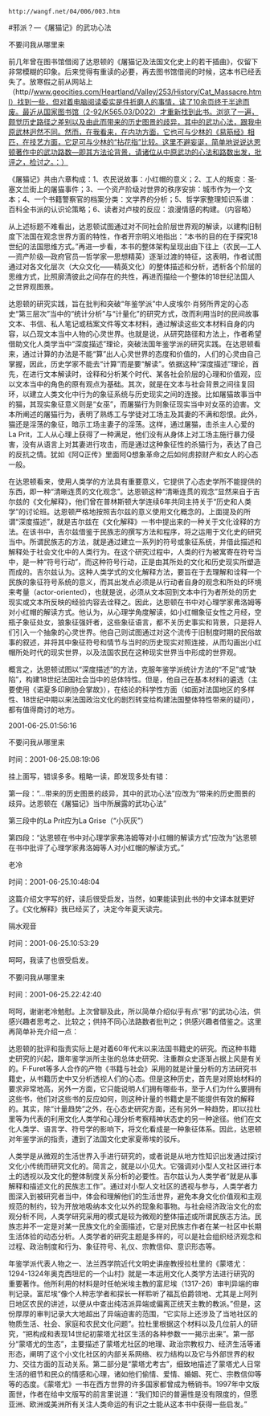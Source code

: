 `http://wangf.net/04/006/003.htm`

#邪派？—《屠猫记》的武功心法

不要问我从哪里来

前几年曾在图书馆借阅了达恩顿的《屠猫记及法国文化史上的若干插曲》，仅留下非常模糊的印象。后来觉得有重读的必要，再去图书馆借阅的时候，这本书已经丢失了。放寒假之前从网站上（http//www.geocities.com/Heartland/Valley/253/History/Cat_Massacre.html）找到一些，但对着电脑阅读委实是件折磨人的事情，读了10余页终于半途而废。最近从国家图书馆（2-92/K565.03/D022）才重新找到此书。浏览了一遍，颇觉历史路径之差别以及由此而带来的历史图景的歧异，其中的武功心法，跟我中原武林迥然不同。然而，在我看来，在内功方面，它也可与少林的《易筋经》相匹，在技艺方面，它足可与少林的“拈花指”比较。这里不避妄诞，简单地说说达恩顿著作中的武功路数—即其方法论背景，请诸位从中原武功的心法和路数出发，批评之，检讨之。：） 

《屠猫记》共由六章构成：1、农民说故事：小红帽的意义；2、工人的叛变：圣·塞文兰街上的屠猫事件；3、一个资产阶级对世界的秩序安排：城市作为一个文本；4、一个书籍警察官的档案分类：文学界的分析；5、哲学家整理知识系谱：百科全书派的认识论策略；6、读者对卢梭的反应：浪漫情感的构建。（内容略） 

从上述标题不难看出，达恩顿试图通过对不同社会阶层世界观的解读，以建构旧制度下法国在观念世界方面的特性，作者开宗明义地指出：“本书的目的在于探究18世纪的法国思维方式。”再进一步看，本书的整体架构呈现出由下往上（农民—工人—资产阶级—政府官员—哲学家—思想精英）逐渐过渡的特征，这表明，作者试图通过对各文化层次（大众文化——精英文化）的整体描述和分析，透析各个阶层的思维方式，比照廓清彼此之间存在的共性，再进而描绘一个整体的18世纪法国人之世界观图景。 

达恩顿的研究实践，旨在批判和突破“年鉴学派”中人皮埃尔·肖努所界定的心态史“第三层次”当中的“统计分析”与“计量化”的研究方式，改而利用当时的民间故事文本、书信、私人笔记或档案文件等文本材料，通过解读这些文本材料自身的内容，以凸现文本当中人物的心灵世界。也就是说，从研究路径和方法上，作者希望借助文化人类学当中“深度描述”理论，突破法国年鉴学派的研究实践。在达恩顿看来，通过计算的办法是不能“算”出人心灵世界的态度和价值的，人们的心灵由自己掌握，因此，历史学家不能去“计算”而是要“解读”。依据这种“深度描述”理论，首先，在进行文本解读时，诠释和分析某个时代、某各社会阶层的心理和价值观，应以文本当中的角色的原有观点为基础。其次，就是在文本与社会背景之间往复回环，以建立人类文化中行为的象征系统与历史现实之间的连接。比如屠猫故事当中的猫，其现实象征意义则是“女巫”，而屠猫行为则象征现实当中对女巫的迫害。文本所阐述的屠猫行为，表明了熟练工与学徒对工场主及其妻的不满和怨恨。此外，猫还是淫荡的象征，暗示工场主妻子的淫荡。这样，通过屠猫，击杀主人心爱的La Prit，工人从心理上获得了一种满足，他们没有从身体上对工场主施行暴力侵害，没有从语言上对其妻进行攻击，而是通过这种象征性的杀猫行为，表达了自己的反抗之情。犹如《阿Q正传》里面阿Q想象革命之后如何虏掠财产和女人的心态一般。 

在达恩顿看来，使用人类学的方法具有重要意义，它提供了心态史学所不能提供的东西，即一种“清晰连贯的文化观念”。达恩顿这种“清晰连贯的观念”显然来自于吉尔兹的《文化解释》，他们曾在普林斯顿大学连续6年共同主持关于“历史和人类学”的讨论班。达恩顿严格地按照吉尔兹的意义使用文化概念的。上面提及的所谓“深度描述”，就是吉尔兹在《文化解释》一书中提出来的一种关于文化诠释的方法。在该书中，吉尔兹借鉴于民族志的撰写方法和程序，将之运用于文化史的研究当中。所谓民族志的方法，就是通过建立一系列的符号或象征系统，并借此描述和解释处于社会文化中的人类行为。在这个研究过程中，人类的行为被寓寄在符号当中，是一种“符号行动”，而这种符号行动，正是由其所处的文化和历史现实所塑造而成的。吉尔兹认为。这种人类学式的文化解释方法，要旨在于去理解和诠释一个民族的象征符号系统的意义，而其出发点必须是从行动者自身的观念和所处的环境来考量（actor-oriented），也就是说，必须从文本回到文本中行为者所处的历史现实或文本所反映的经验内容去诠释之。因此，达恩顿在书中对心理学家弗洛姆等对小红帽的解读方式。他认为，从心理学角度解读，如小红帽象征女性之月经，空瓶子象征处女，狼象征强奸者，这些象征语言，都不关历史事实和背景，只是将人们引入一个抽象的心灵世界。他自己则试图通过对这个流传于旧制度时期的民俗故事的叙述，并将其中象征符号和情节与当时的历史现实对照连接，从而勾画出小红帽所处时代的现实世界，以及法国农民在这种现实世界当中形成的世界观。 

概言之，达恩顿试图以“深度描述”的方法，克服年鉴学派统计方法的“不足”或“缺陷”，构建18世纪法国社会当中的总体特性。但是，他自己在基本材料的遴选（主要使用《诺夏多印刷协会掌故》），在结论的科学性方面（如面对法国地区的多样性、18世纪中期以来法国政治文化的剧烈转变给构建法国整体特性带来的疑问），都有值得商讨的地方。 

2001-06-25.01:56:16

不要问我从哪里来

时间：2001-06-25.08:19:06 

挂上面写，错误多多。粗略一读，即发现多处有错： 

第一段：“…带来的历史图景的歧异，其中的武功心法”应改为“带来的历史图景的歧异。达恩顿在《屠猫记》当中所展露的武功心法” 

第三段中的La Prit应为La Grise（“小灰灰”） 

第四段：“达恩顿在书中对心理学家弗洛姆等对小红帽的解读方式”应改为“达恩顿在书中批评了心理学家弗洛姆等人对小红帽的解读方式。”

老冷

时间：2001-06-25.10:48:04 

这篇介绍文字写的好，读后很受启发，当然，如果能读到此书的中文译本就更好了。《文化解释》我已经买了，决定今年夏天读完。

隔水观音

时间：2001-06-25.10:53:29 

呵呵，我读了也很受启发。

不要问我从哪里来

时间：2001-06-25.22:42:40 

 呵呵，谢谢老冷勉慰。上次曾聊及此，所以简单介绍似乎有点“邪”的武功心法，供感兴趣者思考之、比较之；供持不同心法路数者批判之；供感兴趣者借鉴之。这里再简单补充介绍一点： 

 达恩顿的批评和指责实际上是对着60年代末以来法国书籍史的研究。而这种书籍史研究的兴起，跟年鉴学派所主张的总体史研究、注重群众史逐渐占据上风是有关的。F·Furet等多人合作的产物《书籍与社会》采用的就是计量分析的方法研究书籍史，从书籍历史中又分析透视人们的心态。但是这种历史，首先是对原始材料的要求非常地高，另外一方面，它只能说明人们拥有哪些书，至于人们为什么要拥有这些书，他们对这些书的反应如何，则这种计量的书籍史是不能提供有效的解释的。其实，除“计量趋势”之外，在心态史研究方面，还有另外一种趋势，即以拉杜里等为代表的利用文化人类学和心理分析考察精神状态史的另一种途径。他们在文化人类学、语言学、符号学的影响下，将文化看成是一种象征体系。因此，达恩顿对年鉴学派的指责，遭到了法国文化史家夏蒂埃的驳斥。 

 人类学是从微观的生活世界入手进行研究的，或者说是从地方性知识出发通过探讨文化小传统而研究文化的。简言之，就是以小见大。它强调对小型人文社区进行本土的透视以及文化的整体制度关系分析的必要性。吉尔兹认为人类学者“就是从事解释和描述文化的民族志工作”。通过对小型人文社区的透视与参与，人类学者力图深入到被研究者当中，体会和理解他们的生活世界，避免本身文化价值观和主观规范的制约，较为开放地吸纳本文化以外的现象和事物。与社会经济政治文化的宏观分析不同，人类学研究采用的模式是较为微观的整体描述或所谓民族志方法。民族志并不一定是对某一民族文化的全面描述，它是对民族志作者在某一社区中长期生活体验的动态分析。人类学者的研究主题是多样的，可以是社会组织经济观念和过程、政治制度和行为、象征符号、礼仪、宗教信仰、意识形态等。 

 年鉴学派代表人物之一、法兰西学院近代文明史讲座教授拉杜里的《蒙塔尤：1294-1324年奥克西坦尼的一个山村》就是一本运用文化人类学方法进行研究的重要著作。他所利用的材料是时任帕米埃主教的富尼埃（1317-26）审判异端的审判记录。富尼埃“像个人种志学者和探长一样聆听了福瓦伯爵领地、尤其是上阿列日地区农民的讲述，以便从中查出纯洁派异端或偏离正统天主教的教派。”但是，这份厚厚的审判记录大大地超出了异端迫害的范围，“它实际上还涉及了当地社区的物质生活、社会、家庭和农民文化问题”。拉杜里根据这个材料以及几位前人的研究，“把构成和表现14世纪初蒙塔尤社区生活的各种参数一一揭示出来”。第一部分“蒙塔尤的生态”，主要描述了蒙塔尤社区的地理、政治宗教权力、经济生活等诸形态，阐明了这个小文化社区的内部关系网络、权力结构以及它与外部世界的权力、交往方面的互动关系。第二部分是“蒙塔尤考古”，细致地描述了蒙塔尤人日常生活的细节和民众的情感和心理，诸如他们偷情、爱情、婚姻、死亡、宗教信仰等等的态度。《蒙塔尤》一书在西方世界的许多国家都曾成为畅销书。1997年中文版面世，作者在给中文版写的前言里说道：“我们知识的普遍性是没有限度的，但愿亚洲、欧洲或美洲所有关注人类命运的有识之士能从这本书中获得一些启发。” 